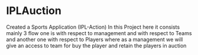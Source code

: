 # IPLAuction
Created a Sports Application (IPL-Action) In this Project here it consists mainly 3 flow one is with respect to management and with respect to Teams and another one with respect to Players where as a management we will give an access to team for buy the player and retain the players in auction

